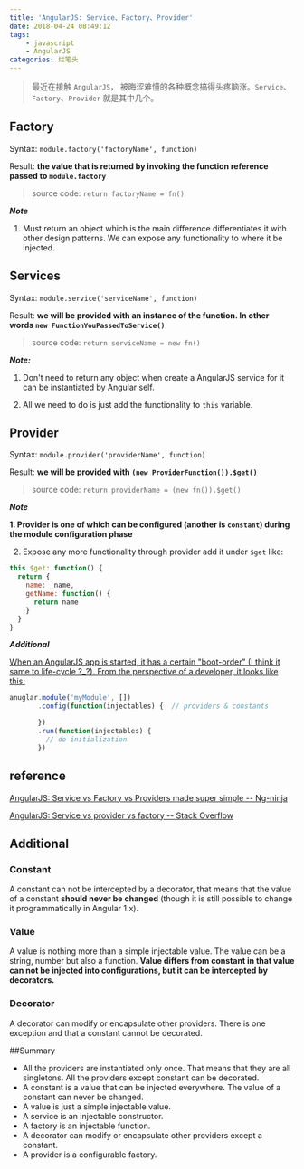 ```yaml
---
title: 'AngularJS: Service、Factory、Provider'
date: 2018-04-24 08:49:12
tags:
	- javascript
	- AngularJS
categories: 烂笔头 
---
```


> 最近在接触 `AngularJS`， 被晦涩难懂的各种概念搞得头疼脑涨。`Service`、`Factory`、`Provider` 就是其中几个。

## Factory

Syntax: `module.factory('factoryName', function)`

Result: **the value that is returned by invoking the function reference passed to `module.factory`**

> source code: `return factoryName = fn()`

***Note***
1.  Must return an object which is the main difference differentiates it with other design patterns. We can expose any functionality to where it be injected.

## Services

Syntax: `module.service('serviceName', function)`

Result: **we will be provided with an instance of the function. In other words `new FunctionYouPassedToService()`**

> source code: `return serviceName = new fn()`

***Note:***

1.  Don't need to return any object when create a AngularJS service for it can be instantiated by Angular self.

2.  All we need to do is just add the functionality to `this` variable.


## Provider

Syntax: `module.provider('providerName', function)`

Result: **we will be provided with `(new ProviderFunction()).$get()`**

> source code: `return providerName = (new fn()).$get()`

***Note***

**1.  Provider is one of which can be configured (another is `constant`) during the module configuration phase**

2.  Expose any more functionality through provider add it under `$get` like:
```js
this.$get: function() {
  return {
    name: _name,
    getName: function() {
      return name
    }
  }
}
```

***Additional***

[When an AngularJS app is started, it has a certain "boot-order" (I think it same to life-cycle ?_?). From the perspective of a developer, it looks like this: ](https://tuhrig.de/angularjs-provider-and-app-configuration/)

```js
anuglar.module('myModule', [])
       .config(function(injectables) {  // providers & constants

       })
       .run(function(injectables) {
         // do initialization
       })

```


## reference

[AngularJS: Service vs Factory vs Providers made super simple -- Ng-ninja](http://ngninja.com/posts/angularjs-service-factory-provider)

[AngularJS: Service vs provider vs factory
 -- Stack Overflow](https://stackoverflow.com/questions/15666048/angularjs-service-vs-provider-vs-factory)


## Additional

### Constant

A constant can not be intercepted by a decorator, that means that the value of a constant **should never be changed** (though it is still possible to change it programmatically in Angular 1.x).

### Value

A value is nothing more than a simple injectable value. The value can be a string, number but also a function. **Value differs from constant in that value can not be injected into configurations, but it can be intercepted by decorators.**

### Decorator

A decorator can modify or encapsulate other providers. There is one exception and that a constant cannot be decorated.


##Summary

-  All the providers are instantiated only once. That means that they are all singletons.
All the providers except constant can be decorated.
-  A constant is a value that can be injected everywhere. The value of a constant can never be changed.
-  A value is just a simple injectable value.
-  A service is an injectable constructor.
-  A factory is an injectable function.
-  A decorator can modify or encapsulate other providers except a constant.
-  A provider is a configurable factory.